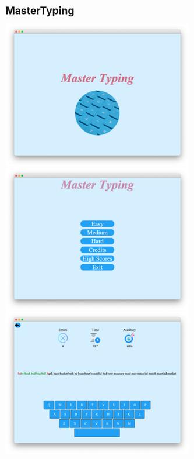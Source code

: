 # MasterTyping

<img src="https://raw.githubusercontent.com/gdarwish/MasterTyping/main/Images/splash.png"></img> 
<img src="https://github.com/gdarwish/MasterTyping/blob/main/Images/mune.png?raw=true"></img> 
<img src="https://github.com/gdarwish/MasterTyping/blob/main/Images/game.png?raw=true"></img> 

